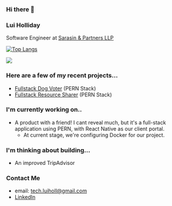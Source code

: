 ### Hi there 👋

### Lui Holliday

Software Engineer at <a target="_blank" href="https://sarasinandpartners.com/"/>Sarasin & Partners LLP</a> 

[![Top Langs](https://github-readme-stats.vercel.app/api/top-langs/?username=luiHoll97&layout=compact)](https://github.com/luiHoll97/github-readme-stats)

![](https://komarev.com/ghpvc/?username=luiHoll97&color=ff69b4)

### Here are a few of my recent projects...

- <a href=https://favourite-dog-picker.netlify.app/>Fullstack Dog Voter</a> (PERN Stack) 
- <a href=https://c5c2-study-resources.netlify.app/>Fullstack Resource Sharer</a> (PERN Stack) 

### I'm currently working on..
- A product with a friend! I cant reveal much, but it's a full-stack application using PERN, with React Native as our client portal.
    - At current stage, we're configuring Docker for our project. 



### I'm thinking about building...
- An improved TripAdvisor

### Contact Me

- email: tech.luiholl@gmail.com
- <a href= https://www.linkedin.com/in/lucien-holliday/> LinkedIn </a>

<!--
**luiHoll97/luiHoll97** is a ✨ _special_ ✨ repository because its `README.md` (this file) appears on your GitHub profile.

Here are some ideas to get you started:

- 🔭 I’m currently working on ...
- 🌱 I’m currently learning ...
- 👯 I’m looking to collaborate on ...
- 🤔 I’m looking for help with ...
- 💬 Ask me about ...
- 📫 How to reach me: ...
- 😄 Pronouns: ...
- ⚡ Fun fact: ...
-->
